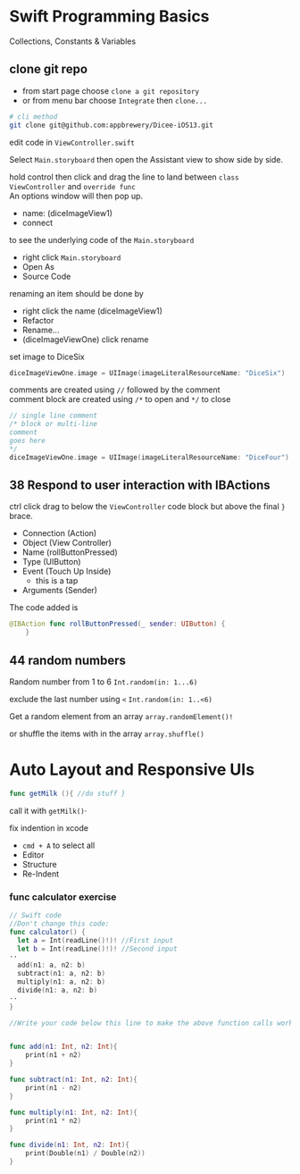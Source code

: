 # Swift Programming Basics
Collections, Constants & Variables  

## clone git repo

- from start page choose `clone a git repository`
- or from menu bar choose `Integrate` then `clone...`

```zsh
# cli method
git clone git@github.com:appbrewery/Dicee-iOS13.git
```

edit code in `ViewController.swift`

Select `Main.storyboard` then open the Assistant view to show side by side. 

hold control then click and drag the line to land between `class ViewController` and `override func`  
An options window will  then pop up.  
- name: (diceImageView1)
- connect

to see the underlying code of the `Main.storyboard`  
- right click `Main.storyboard`
- Open As
- Source Code

renaming an item should be done by
- right click the name (diceImageView1)
- Refactor
- Rename...
- (diceImageViewOne) click rename

set image to DiceSix
```swift
diceImageViewOne.image = UIImage(imageLiteralResourceName: "DiceSix")
```

comments are created using `//` followed by the comment  
comment block are created using `/*` to open and `*/` to close  

```swift
// single line comment
/* block or multi-line
comment
goes here
*/
diceImageViewOne.image = UIImage(imageLiteralResourceName: "DiceFour")
```

## 38 Respond to user interaction with IBActions

ctrl click drag to below the `ViewController` code block but above the final `}` brace.  
- Connection (Action)
- Object (View Controller)
- Name (rollButtonPressed)
- Type (UIButton)
- Event (Touch Up Inside)  
    - this is a tap
- Arguments (Sender)

The code added is 
```swift
@IBAction func rollButtonPressed(_ sender: UIButton) {
    }
```

## 44 random numbers

Random number from 1 to 6
`Int.random(in: 1...6)`

exclude the last number using `<`
`Int.random(in: 1..<6)`

Get a random element from an array
`array.randomElement()!`

or shuffle the items with in the array
`array.shuffle()`

# Auto Layout and Responsive UIs


 ```swift
 func getMilk (){ //do stuff }
 ```

 call it with `getMilk()`·

 fix indention in xcode

 - `cmd + A` to select all
 - Editor
 - Structure
 - Re-Indent

 ### func calculator exercise

 ```swift
 // Swift code
 //Don't change this code:
 func calculator() {
   let a = Int(readLine()!)! //First input
   let b = Int(readLine()!)! //Second input
 ··
   add(n1: a, n2: b)
   subtract(n1: a, n2: b)
   multiply(n1: a, n2: b)
   divide(n1: a, n2: b)
 ··
 }

 //Write your code below this line to make the above function calls work.


 func add(n1: Int, n2: Int){
     print(n1 + n2)
 }

 func subtract(n1: Int, n2: Int){
     print(n1 - n2)
 }

 func multiply(n1: Int, n2: Int){
     print(n1 * n2)
 }

 func divide(n1: Int, n2: Int){
     print(Double(n1) / Double(n2))
 }
 ```

